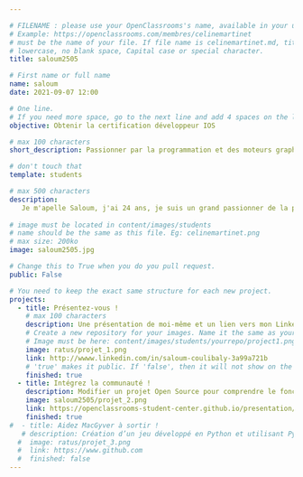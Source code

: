 ```yaml
---

# FILENAME : please use your OpenClassrooms's name, available in your url.
# Example: https://openclassrooms.com/membres/celinemartinet
# must be the name of your file. If file name is celinemartinet.md, title is celinemartinet.
# lowercase, no blank space, Capital case or special character.
title: saloum2505

# First name or full name
name: saloum
date: 2021-09-07 12:00

# One line.
# If you need more space, go to the next line and add 4 spaces on the left, as in 'description'.
objective: Obtenir la certification développeur IOS

# max 100 characters
short_description: Passionner par la programmation et des moteurs graphique 

# don't touch that
template: students

# max 500 characters
description:
   Je m'apelle Saloum, j'ai 24 ans, je suis un grand passionner de la programmation et tout ce qui touche au systeme d'exploitation d'IOS
   
# image must be located in content/images/students
# name should be the same as this file. Eg: celinemartinet.png
# max size: 200ko
image: saloum2505.jpg

# Change this to True when you do you pull request.
public: False

# You need to keep the exact same structure for each new project.
projects:
  - title: Présentez-vous !
    # max 100 characters
    description: Une présentation de moi-même et un lien vers mon LinkedIn.
    # Create a new repository for your images. Name it the same as your nickname and profile picture.
    # Image must be here: content/images/students/yourrepo/project1.png
    image: ratus/projet_1.png
    link: http://wwww.linkedin.com/in/saloum-coulibaly-3a99a721b
    # 'true' makes it public. If 'false', then it will not show on the website.
    finished: true
  - title: Intégrez la communauté !
    description: Modifier un projet Open Source pour comprendre le fonctionnement de Git, de Github et des pull requests.
    image: saloum2505/projet_2.png
    link: https://openclassrooms-student-center.github.io/presentation/students/ratus.html
    finished: true
#  - title: Aidez MacGyver à sortir !
   # description: Création d’un jeu développé en Python et utilisant PyGame.
  #  image: ratus/projet_3.png
  #  link: https://www.github.com
  #  finished: false
---
```

